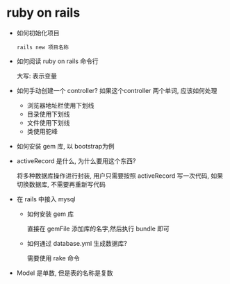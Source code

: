 # ruby on rails

- 如何初始化项目

  `rails new 项目名称`

- 如何阅读 ruby on rails 命令行

  大写: 表示变量 

- 如何手动创建一个 controller? 如果这个controller 两个单词, 应该如何处理

  - 浏览器地址栏使用下划线
  - 目录使用下划线
  - 文件使用下划线
  - 类使用驼峰

- 如何安装 gem 库, 以 bootstrap为例

- activeRecord 是什么, 为什么要用这个东西?

  将多种数据库操作进行封装, 用户只需要按照 activeRecord 写一次代码, 如果切换数据库, 不需要再重新写代码

- 在 rails 中接入 mysql

  - 如何安装 gem 库

    直接在 gemFile 添加库的名字,然后执行 bundle 即可

  - 如何通过 database.yml 生成数据库?

    需要使用 rake 命令

- Model 是单数, 但是表的名称是复数



